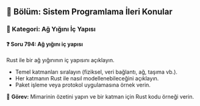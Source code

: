 ## 📘 Bölüm: Sistem Programlama İleri Konular  
### 🔹 Kategori: Ağ Yığını İç Yapısı  
#### ❓ Soru 794: Ağ yığını iç yapısı

Rust ile bir ağ yığınının iç yapısını açıklayın.

- Temel katmanları sıralayın (fiziksel, veri bağlantı, ağ, taşıma vb.).
- Her katmanın Rust ile nasıl modellenebileceğini açıklayın.
- Paket işleme veya protokol uygulamasına örnek verin.

🔧 **Görev:** Mimarinin özetini yapın ve bir katman için Rust kodu örneği verin.
